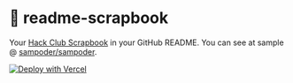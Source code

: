 # 📘 readme-scrapbook

Your [Hack Club Scrapbook](https://scrapbook.hackclub.com/about) in your GitHub README. You can see at sample @ [sampoder/sampoder](https://github.com/sampoder/sampoder).

[![Deploy with Vercel](https://vercel.com/button)](https://vercel.com/new/git/external?repository-url=https%3A%2F%2Fgithub.com%2Fsampoder%2Freadme-scrapbook&env=GH_USERNAME,REPO_BRANCH,GH_TOKEN,SCRAPBOOK_USERNAME&envDescription=Please%20set%20the%20above.%20The%20GitHub%20token%20should%20be%20a%20personal%20access%20token.%20The%20repo%20branch%20is%20the%20default%20branch%20of%20your%20username%2Fusername%20repo.&demo-title=Scrapbook%20in%20README&demo-description=Add%20"<!---%20SCRAPBOOK_WIDGET%20--->"%20to%20your%20README%20%20and%20do%20this%20guide%20to%20set%20this%20up.&demo-url=https%3A%2F%2Fgithub.com%2Fsampoder&demo-image=https%3A%2F%2Fcloud-2uul43ovp.vercel.app%2F0screenshot_2020-11-12_at_8.16.06_pm.png)
